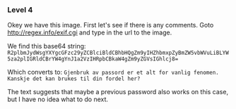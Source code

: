 ### Level 4

Okey we have this image. First let's see if there is any comments.
Goto http://regex.info/exif.cgi and type in the url to the image.

We find this base64 string:
`R2plbmJydWsgYXYgcGFzc29yZCBlciBldCBhbHQgZm9yIHZhbmxpZyBmZW5vbWVuLiBLYW5za2plIGRldCBrYW4gYnJ1a2VzIHRpbCBkaW4gZm9yZGVsIGhlcj8=`

Which converts to:
`Gjenbruk av passord er et alt for vanlig fenomen. Kanskje det kan brukes til din fordel her?`

The text suggests that maybe a previous password also works on this case, but I have no idea what to do next.